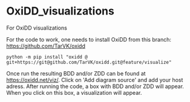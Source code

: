 # OxiDD_visualizations
For OxiDD visualizations

For the code to work, one needs to install OxiDD from this branch: https://github.com/TarVK/oxidd

```
python -m pip install "oxidd @ git+https://git@github.com/TarVK/oxidd.git@feature/visualize"
```

Once run the resulting BDD and/or ZDD can be found at https://oxidd.net/viz/. 
Click on 'Add diagram source' and add your host adress. After running the code, a box with BDD and/or ZDD will appear. 
When you click on this box, a visualization will appear.